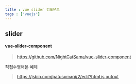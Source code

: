 ```yaml
---
title : vue slider 컴포넌트
tags : ["vuejs"]
---
```




## slider

#### vue-slider-component

>https://github.com/NightCatSama/vue-slider-component

직접수행해본 예제

> https://jsbin.com/patusomaqi/2/edit?html,js,output